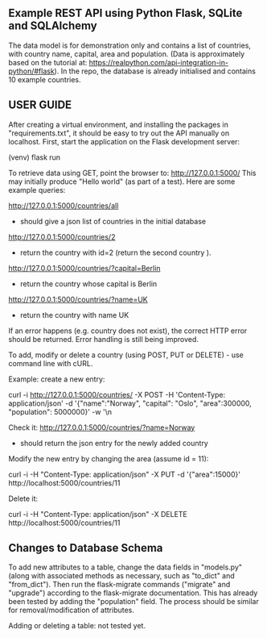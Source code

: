 ## Example REST API using Python Flask, SQLite and SQLAlchemy

The data model is for demonstration only and contains a list of countries, with country name, capital, area and population. (Data is approximately based on the tutorial at: https://realpython.com/api-integration-in-python/#flask). In the repo, the database is already initialised and contains 10 example countries.

## USER GUIDE

After creating a virtual environment, and installing the packages in "requirements.txt", it should be easy to try out the API manually on localhost. First, start the application on the Flask development server:

(venv) flask run

To retrieve data using GET, point the browser to: http://127.0.0.1:5000/ This may initially produce "Hello world" (as part of a test). Here are some example queries:

http://127.0.0.1:5000/countries/all

- should give a json list of countries in the initial database

http://127.0.0.1:5000/countries/2

- return the country with id=2 (return the second country ).

http://127.0.0.1:5000/countries/?capital=Berlin

- return the country whose capital is Berlin

http://127.0.0.1:5000/countries/?name=UK

- return the country with name UK

If an error happens (e.g. country does not exist), the correct HTTP error should be returned. Error handling is still being improved.

To add, modify or delete a country (using POST, PUT or DELETE) - use command line with cURL.

Example: create a new entry:

curl -i http://127.0.0.1:5000/countries/ -X POST -H 'Content-Type: application/json' -d '{"name":"Norway", "capital": "Oslo", "area":300000, "population": 5000000}' -w '\n

Check it:
http://127.0.0.1:5000/countries/?name=Norway

- should return the json entry for the newly added country

Modify the new entry by changing the area (assume id = 11):

curl -i -H "Content-Type: application/json" -X PUT -d '{"area":15000}' http://localhost:5000/countries/11

Delete it:

curl -i -H "Content-Type: application/json" -X DELETE http://localhost:5000/countries/11

## Changes to Database Schema

To add new attributes to a table, change the data fields in "models.py" (along with associated methods as necessary, such as "to_dict" and "from_dict"). Then run the flask-migrate commands ("migrate" and "upgrade") according to the flask-migrate documentation. This has already been tested by adding the "population" field. The process should be similar for removal/modification of attributes.

Adding or deleting a table: not tested yet.
